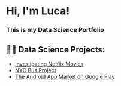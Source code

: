 # Hi, I'm Luca!
### This is my Data Science Portfolio
## 👨‍💻 Data Science Projects:
- [Investigating Netflix Movies](https://github.com/2thepro/Luca-s-Portfolio/blob/main/Investigating%20Netflix%20Movies/notebook.ipynb)
- [NYC Bus Project](https://github.com/2thepro/Luca-s-Portfolio/blob/main/NYC%20Bus%20Project/notebook.ipynb)
- [The Android App Market on Google Play](https://github.com/2thepro/Luca-s-Portfolio/blob/main/The%20Android%20App%20Market%20on%20Google%20Play/notebook.ipynb)
